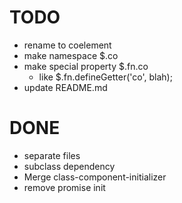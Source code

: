 # TODO
- rename to coelement
- make namespace $.co
- make special property $.fn.co
  - like $.fn.defineGetter('co', blah);
- update README.md

# DONE
- separate files
- subclass dependency
- Merge class-component-initializer
- remove promise init
